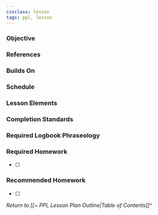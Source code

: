 ```yaml
---
cssclass: lesson
tags: ppl, lesson
---
```

### Objective

### References

### Builds On

### Schedule

### Lesson Elements


### Completion Standards

### Required Logbook Phraseology

### Required Homework
- [ ] 

### Recommended Homework
- [ ] 

*Return to [[~ PPL Lesson Plan Outline|Table of Contents]]^*